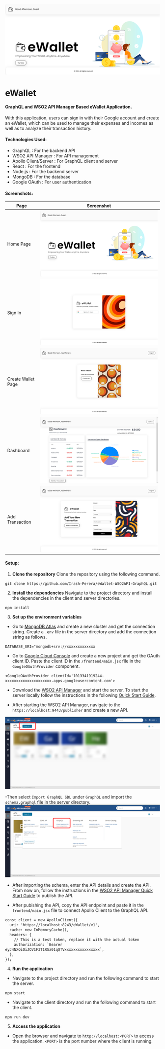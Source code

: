 ![home-page](./screenshots/home-page.png)

# eWallet
#### GraphQL and WSO2 API Manager Based eWallet Application.

With this application, users can sign in with their Google account and create an eWallet, which can be used to manage their expenses and incomes as well as to analyze their transaction history.

#### Technologies Used:
- GraphQL : For the backend API
- WSO2 API Manager : For API management
- Apollo Client/Server : For GraphQL client and server
- React : For the frontend
- Node.js : For the backend server
- MongoDB : For the database
- Google OAuth : For user authentication

#### Screenshots:
| Page | Screenshot |
| --- | --- |
| Home Page | ![home-page](./screenshots/home.png) |
| Sign In | ![sign-in](./screenshots/login.png) |
| Create Wallet Page | ![create-wallet](./screenshots/create-wallet.png) |
| Dashboard | ![dashboard](./screenshots/dashboard.png) |
| Add Transaction | ![add-transaction](./screenshots/add-transaction.png) |

#### Setup:

1. **Clone the repository**
Clone the repository using the following command.
```
git clone https://github.com/Irash-Perera/eWallet-WSO2API-GraphQL.git
```
2. **Install the dependencies**
Navigate to the project directory and install the dependencies in the client and server directories.
```
npm install
```

3. **Set up the environment variables**

- Go to [MongoDB Atlas](https://www.mongodb.com/cloud/atlas/register) and create a new cluster and get the connection string. Create a `.env` file in the server directory and add the connection string as follows.
```
DATABASE_URI="mongodb+srv://xxxxxxxxxxxxx
```

- Go to [Google Cloud Console](https://console.cloud.google.com/) and create a new project and get the OAuth client ID. Paste the client ID in the `/frontend/main.jsx` file in the `GoogleOAuthProvider` component.
```
<GoogleOAuthProvider clientId='1013341919244-xxxxxxxxxxxxxxxxxxxxx.apps.googleusercontent.com'>
```
- Download the [WSO2 API Manager](https://wso2.com/api-manager/) and start the server. To start the server locally follow the instructions in the following [Quick Start Guide](https://apim.docs.wso2.com/en/latest/get-started/api-manager-quick-start-guide/).

- After starting the WSO2 API Manager, navigate to the `https://localhost:9443/publisher` and create a new API.

![create-api](./screenshots/wso2-apim-home.png)

-Then select `Import GraphQL SDL` under `GraphQL` and import the `schema.graphql` file in the server directory.
![import-graphql](./screenshots/select-graphql.png)

- After importing the schema, enter the API details and create the API. From now on, follow the instructions in the [WSO2 API Manager Quick Start Guide](https://apim.docs.wso2.com/en/latest/get-started/api-manager-quick-start-guide/) to publish the API.

- After pubishing the API, copy the API endpoint and paste it in the `frontend/main.jsx` file to connect Apollo Client to the GraphQL API.
```
const client = new ApolloClient({
  uri: 'https://localhost:8243/eWallet/v1',
  cache: new InMemoryCache(),
  headers: {
    // This is a test token, replace it with the actual token
    authorization: `Bearer eyJ4NXQiOiJOV1F3T1RSa01qQTVxxxxxxxxxxxxxxxx`,
  },
});
```

4. **Run the application**  
- Navigate to the project directory and run the following command to start the server.
``` 
npm start
```
- Navigate to the client directory and run the following command to start the client.
```
npm run dev
```

5. **Access the application**
- Open the browser and navigate to `http://localhost:<PORT>` to access the application. `<PORT>` is the port number where the client is running.